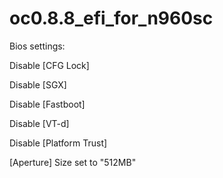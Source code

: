 # oc0.8.8_efi_for_n960sc

Bios settings:

Disable [CFG Lock]

Disable [SGX]

Disable [Fastboot]

Disable [VT-d]

Disable [Platform Trust]

[Aperture] Size set to "512MB"
